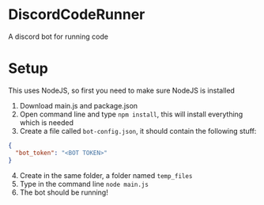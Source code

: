# DiscordCodeRunner
A discord bot for running code

# Setup
This uses NodeJS, so first you need to make sure NodeJS is installed
1. Download main.js and package.json
2. Open command line and type `npm install`, this will install everything which is needed
3. Create a file called `bot-config.json`, it should contain the following stuff:
  ```JSON
  {
    "bot_token": "<BOT TOKEN>"
  }
  ```
4. Create in the same folder, a folder named `temp_files` 
5. Type in the command line `node main.js`
6. The bot should be running!
